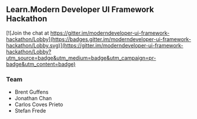 ## Learn.Modern Developer UI Framework Hackathon

[![Join the chat at https://gitter.im/moderndeveloper-ui-framework-hackathon/Lobby](https://badges.gitter.im/moderndeveloper-ui-framework-hackathon/Lobby.svg)](https://gitter.im/moderndeveloper-ui-framework-hackathon/Lobby?utm_source=badge&utm_medium=badge&utm_campaign=pr-badge&utm_content=badge)

### Team

+ Brent Guffens
+ Jonathan Chan
+ Carlos Coves Prieto
+ Stefan Frede
